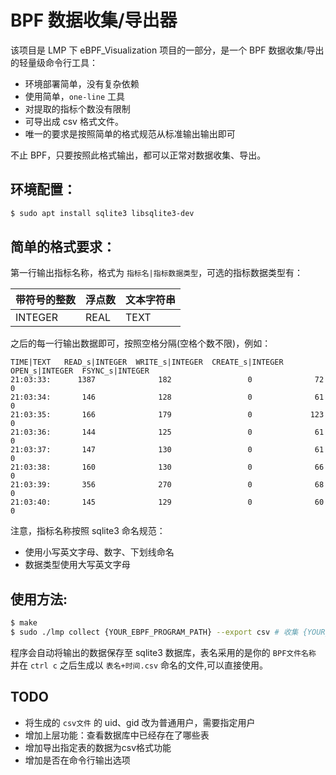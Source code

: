 # BPF 数据收集/导出器

该项目是 LMP 下 eBPF_Visualization 项目的一部分，是一个 BPF 数据收集/导出的轻量级命令行工具：
- 环境部署简单，没有复杂依赖
- 使用简单，`one-line` 工具
- 对提取的指标个数没有限制
- 可导出成 csv 格式文件。
- 唯一的要求是按照简单的格式规范从标准输出输出即可

不止 BPF，只要按照此格式输出，都可以正常对数据收集、导出。

## 环境配置：
```bash
$ sudo apt install sqlite3 libsqlite3-dev
```

## 简单的格式要求：
第一行输出指标名称，格式为 `指标名|指标数据类型`，可选的指标数据类型有：

| **带符号的整数** | **浮点数** | **文本字符串** |
|---------|------|------|
| INTEGER | REAL | TEXT |

之后的每一行输出数据即可，按照空格分隔(空格个数不限)，例如：
```text
TIME|TEXT   READ_s|INTEGER  WRITE_s|INTEGER  CREATE_s|INTEGER  OPEN_s|INTEGER  FSYNC_s|INTEGER
21:03:33:      1387              182                 0              72                0
21:03:34:       146              128                 0              61                0
21:03:35:       166              179                 0             123                0
21:03:36:       144              125                 0              61                0
21:03:37:       147              130                 0              61                0
21:03:38:       160              130                 0              66                0
21:03:39:       356              270                 0              68                0
21:03:40:       145              129                 0              60                0
```
注意，指标名称按照 sqlite3 命名规范：
- 使用小写英文字母、数字、下划线命名
- 数据类型使用大写英文字母

## 使用方法:
```bash
$ make
$ sudo ./lmp collect {YOUR_EBPF_PROGRAM_PATH} --export csv # 收集 {YOUR_EBPF_PROGRAM_PATH} 程序提取出的数据，并导出成 csv 格式文件        
```
程序会自动将输出的数据保存至 sqlite3 数据库，表名采用的是你的 `BPF文件名称` 并在 `ctrl c` 之后生成以 `表名+时间.csv` 命名的文件,可以直接使用。

## TODO
- 将生成的 `csv文件` 的 uid、gid 改为普通用户，需要指定用户
- 增加上层功能：查看数据库中已经存在了哪些表
- 增加导出指定表的数据为csv格式功能
- 增加是否在命令行输出选项